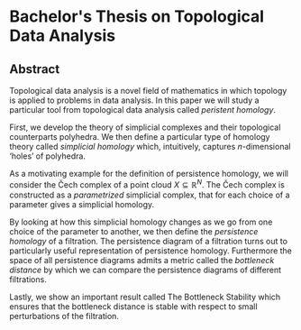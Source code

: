 # Bachelor's Thesis on Topological Data Analysis

## Abstract
Topological data analysis is a novel field of mathematics in which
topology is applied to problems in data analysis. In this paper we will
study a particular tool from topological data analysis called *peristent
homology*.

First, we develop the theory of simplicial complexes and their
topological counterparts polyhedra. We then define a particular type of
homology theory called *simplicial homology* which, intuitively,
captures *n*-dimensional ‘holes’ of polyhedra.

As a motivating example for the definition of persistence homology, we
will consider the Čech complex of a point cloud *X* ⊆ ℝ<sup>*N*</sup>.
The Čech complex is constructed as a *parametrized* simplicial complex,
that for each choice of a parameter gives a simplicial homology.

By looking at how this simplicial homology changes as we go from one
choice of the parameter to another, we then define the *persistence
homology* of a filtration. The persistence diagram of a filtration turns
out to particularly useful representation of persistence homology.
Furthermore the space of all persistence diagrams admits a metric called
the *bottleneck distance* by which we can compare the persistence
diagrams of different filtrations.

Lastly, we show an important result called The Bottleneck Stability
which ensures that the bottleneck distance is stable with respect to
small perturbations of the filtration.
